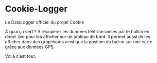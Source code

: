 Cookie-Logger
=============

Le DataLogger officiel du projet Cookie

À quoi ça sert ? À récupérer les données télétransmises par le ballon en direct live pour les afficher sur un tableau de bord.
Il permet aussi de les afficher dans des graphiques ainsi que la position du ballon sur une carte grâce aux données GPS.

Voilà c'est tout.
